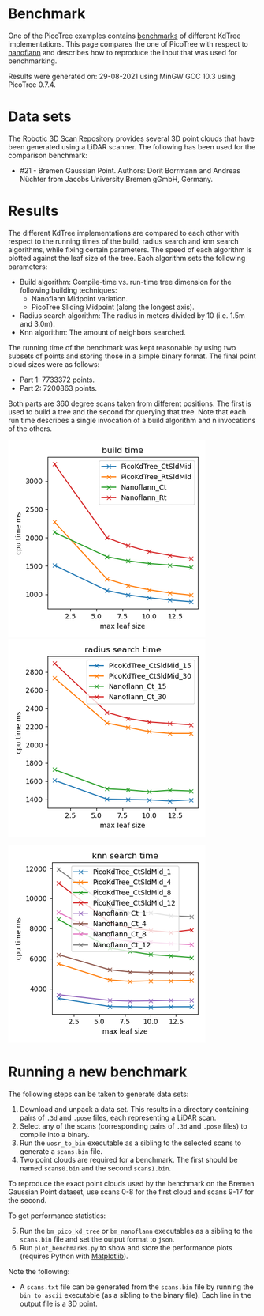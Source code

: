 # Benchmark

One of the PicoTree examples contains [benchmarks](../examples/benchmark/) of different KdTree implementations. This page compares the one of PicoTree with respect to [nanoflann](https://github.com/jlblancoc/nanoflann) and describes how to reproduce the input that was used for benchmarking.

Results were generated on: 29-08-2021 using MinGW GCC 10.3 using PicoTree 0.7.4.

# Data sets

The [Robotic 3D Scan Repository](http://kos.informatik.uni-osnabrueck.de/3Dscans/) provides several 3D point clouds that have been generated using a LiDAR scanner. The following has been used for the comparison benchmark:

* #21 - Bremen Gaussian Point. Authors: Dorit Borrmann and Andreas Nüchter from Jacobs University Bremen gGmbH, Germany.

# Results

The different KdTree implementations are compared to each other with respect to the running times of the build, radius search and knn search algorithms, while fixing certain parameters. The speed of each algorithm is plotted against the leaf size of the tree. Each algorithm sets the following parameters:

* Build algorithm: Compile-time vs. run-time tree dimension for the following building techniques:
  * Nanoflann Midpoint variation.
  * PicoTree Sliding Midpoint (along the longest axis).
* Radius search algorithm: The radius in meters divided by 10 (i.e. 1.5m and 3.0m).
* Knn algorithm: The amount of neighbors searched.

The running time of the benchmark was kept reasonable by using two subsets of points and storing those in a simple binary format. The final point cloud sizes were as follows:

* Part 1: 7733372 points.
* Part 2: 7200863 points.

Both parts are 360 degree scans taken from different positions. The first is used to build a tree and the second for querying that tree. Note that each run time describes a single invocation of a build algorithm and n invocations of the others.

![Build Time](./images/benchmark_gauss_build_time.png)![Radius Search Time](./images/benchmark_gauss_radius_search_time.png)

![Knn Search Time](./images/benchmark_gauss_knn_search_time.png)

# Running a new benchmark

The following steps can be taken to generate data sets:

1. Download and unpack a data set. This results in a directory containing pairs of `.3d` and `.pose` files, each representing a LiDAR scan.
2. Select any of the scans (corresponding pairs of `.3d` and `.pose` files) to compile into a binary.
3. Run the `uosr_to_bin` executable as a sibling to the selected scans to generate a `scans.bin` file.
4. Two point clouds are required for a benchmark. The first should be named `scans0.bin` and the second `scans1.bin`.

To reproduce the exact point clouds used by the benchmark on the Bremen Gaussian Point dataset, use scans 0-8 for the first cloud and scans 9-17 for the second.

To get performance statistics:

5. Run the `bm_pico_kd_tree` or `bm_nanoflann` executables as a sibling to the `scans.bin` file and set the output format to `json`.
6. Run `plot_benchmarks.py` to show and store the performance plots (requires Python with [Matplotlib](https://matplotlib.org/)).

Note the following:

* A `scans.txt` file can be generated from the `scans.bin` file by running the `bin_to_ascii` executable (as a sibling to the binary file). Each line in the output file is a 3D point.

